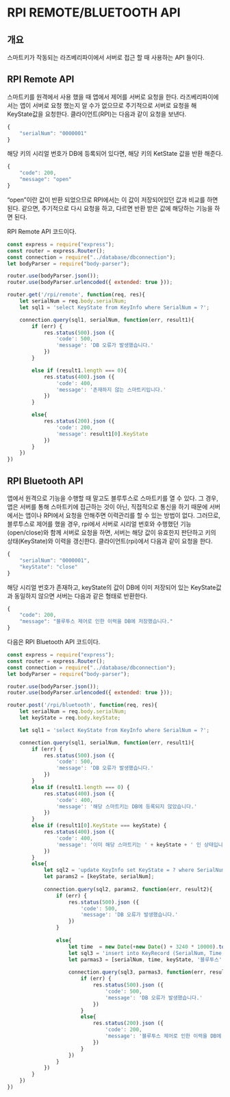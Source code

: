 # RPI REMOTE/BLUETOOTH API

## 개요

스마트키가 작동되는 라즈베리파이에서 서버로 접근 할 때 사용하는 API 들이다.

## RPI Remote API

스마트키를  원격에서 사용 했을 때 앱에서 제어를 서버로 요청을 한다. 라즈베리파이에서는 앱이 서버로 요청 했는지 알 수가 없으므로 주기적으로 서버로 요청을 해 KeyState값을 요청한다. 클라이언트(RPI)는 다음과 같이 요청을 보낸다.

```jsx
{
    "serialNum": "0000001"
}
```

해당 키의 시리얼 번호가 DB에 등록되어 있다면, 해당 키의 KetState 값을 반환 해준다.

```jsx
{
    "code": 200,
    "message": "open"
}
```

“open”이란 값이 반환 되었으므로 RPI에서는 이 값이 저장되어있던 값과 비교를 하면 된다. 같으면, 주기적으로 다시 요청을 하고, 다르면 반환 받은 값에 해당하는 기능을 하면 된다.

RPI Remote API 코드이다.

```jsx
const express = require("express");
const router = express.Router();
const connection = require("../database/dbconnection");
let bodyParser = require("body-parser");

router.use(bodyParser.json());
router.use(bodyParser.urlencoded({ extended: true }));

router.get('/rpi/remote', function(req, res){
    let serialNum = req.body.serialNum;
    let sql1 = 'select KeyState from KeyInfo where SerialNum = ?';

    connection.query(sql1, serialNum, function(err, result1){
        if (err) {
            res.status(500).json ({
                'code': 500,
                'message': 'DB 오류가 발생했습니다.'
            })
        }

        else if (result1.length === 0){
            res.status(400).json ({
                'code': 400,
                'message': '존재하지 않는 스마트키입니다.'
            })
        }

        else{
            res.status(200).json ({
                'code': 200,
                'message': result1[0].KeyState
            })
        }
    })
})
```

## RPI Bluetooth API

앱에서 원격으로 기능을 수행할 때 말고도 블루투스로 스마트키를 열 수 있다. 그 경우, 앱은 서버를 통해 스마트키에 접근하는 것이 아닌, 직접적으로 통신을 하기 때문에 서버에서는 앱이나  RPI에서 요청을 안해주면 이력관리를 할 수 있는 방법이 없다. 그러므로, 블루투스로 제어를 했을 경우,  rpi에서 서버로 시리얼 번호와 수행했던 기능(open/close)와 함께 서버로 요청을 하면, 서버는 해당 값이 유효한지 판단하고  키의 상태(KeyState)와 이력을 갱신한다. 클라이언트(rpi)에서 다음과 같이 요청을 한다.

```jsx
{
    "serialNum": "0000001",
    "keyState": "close"
}
```

해당 시리얼 번호가 존재하고, keyState의 값이 DB에 이미 저장되어 있는 KeyState값과 동일하지 않으면 서버는 다음과 같은 형태로 반환한다.

```jsx
{
    "code": 200,
    "message": "블루투스 제어로 인한 이력을 DB에 저장했습니다."
}
```

다음은 RPI Bluetooth API  코드이다.

```jsx
const express = require("express");
const router = express.Router();
const connection = require("../database/dbconnection");
let bodyParser = require("body-parser");

router.use(bodyParser.json());
router.use(bodyParser.urlencoded({ extended: true }));

router.post('/rpi/bluetooth', function(req, res){
    let serialNum = req.body.serialNum;
    let keyState = req.body.keyState;

    let sql1 = 'select KeyState from KeyInfo where SerialNum = ?';

    connection.query(sql1, serialNum, function(err, result1){
        if (err) {
            res.status(500).json ({
                'code': 500,
                'message': 'DB 오류가 발생했습니다.'
            })
        }
        else if (result1.length === 0) {
            res.status(400).json ({
                'code': 400,
                'message': '해당 스마트키는 DB에 등록되지 않았습니다.'
            })
        }
        else if (result1[0].KeyState === keyState) {
            res.status(400).json ({
                'code': 400,
                'message': '이미 해당 스마트키는 ' + keyState + ' 인 상태입니다.'
            })
        }
        else{
            let sql2 = 'update KeyInfo set KeyState = ? where SerialNum = ?';
            let params2 = [keyState, serialNum];
        
            connection.query(sql2, params2, function(err, result2){
                if (err) {
                    res.status(500).json ({
                        'code': 500,
                        'message': 'DB 오류가 발생했습니다.'
                    })
                }
        
                else{
                    let time  = new Date(+new Date() + 3240 * 10000).toISOString().replace("T", " ").replace(/\..*/, '');
                    let sql3 = 'insert into KeyRecord (SerialNum, Time, KeyState, Method) values (?, ?, ?, ?)';
                    let parmas3 = [serialNum, time, keyState, '블루투스'];
        
                    connection.query(sql3, parmas3, function(err, result3){
                        if (err) {
                            res.status(500).json ({
                                'code': 500,
                                'message': 'DB 오류가 발생했습니다.'
                            })
                        }
                        else{
                            res.status(200).json ({
                                'code': 200,
                                'message': '블루투스 제어로 인한 이력을 DB에 저장했습니다.'
                            })
                        }
                    })
                }
            })
        }
    })
})
```